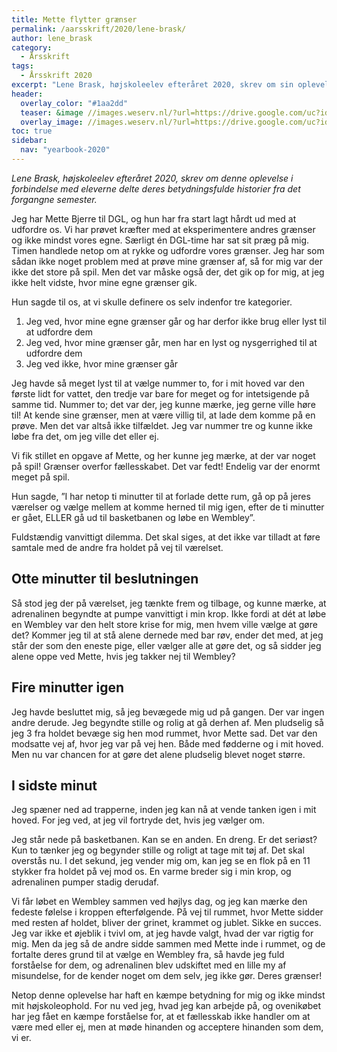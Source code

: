 ```yaml
---
title: Mette flytter grænser
permalink: /aarsskrift/2020/lene-brask/
author: lene_brask
category:
  - Årsskrift
tags:
  - Årsskrift 2020
excerpt: "Lene Brask, højskoleelev efteråret 2020, skrev om sin oplevelse i Det Gælder LIvet i forbindelse med eleverne delte deres betydningsfulde historier fra efteråret."
header:
  overlay_color: "#1aa2dd"
  teaser: &image //images.weserv.nl/?url=https://drive.google.com/uc?id=1kelR1tTkENy6Ty8rcCT7k4jtKy6u85wK&w=300
  overlay_image: //images.weserv.nl/?url=https://drive.google.com/uc?id=1kelR1tTkENy6Ty8rcCT7k4jtKy6u85wK&w=2000
toc: true
sidebar:
  nav: "yearbook-2020"
---
```


_Lene Brask, højskoleelev efteråret 2020, skrev om denne oplevelse i forbindelse med eleverne delte deres betydningsfulde historier fra det forgangne semester._

Jeg har Mette Bjerre til DGL, og hun har fra start lagt hårdt ud med at udfordre os. Vi har prøvet kræfter med at eksperimentere andres grænser og ikke mindst vores egne. Særligt én DGL-time har sat sit præg på mig. Timen handlede netop om at rykke og udfordre vores grænser. Jeg har som sådan ikke noget problem med at prøve mine grænser af, så for mig var der ikke det store på spil. Men det var måske også der, det gik op for mig, at jeg ikke helt vidste, hvor mine egne grænser gik.

Hun sagde til os, at vi skulle definere os selv indenfor tre kategorier.

1. Jeg ved, hvor mine egne grænser går og har derfor ikke brug eller lyst til at udfordre dem
2. Jeg ved, hvor mine grænser går, men har en lyst og nysgerrighed til at udfordre dem
3. Jeg ved ikke, hvor mine grænser går
 
Jeg havde så meget lyst til at vælge nummer to, for i mit hoved var den første lidt for vattet, den tredje var bare for meget og for intetsigende på samme tid. Nummer to; det var der, jeg kunne mærke, jeg gerne ville høre til! At kende sine grænser, men at være villig til, at lade dem komme på en prøve. Men det var altså ikke tilfældet. Jeg var nummer tre og kunne ikke løbe fra det, om jeg ville det eller ej.
 
Vi fik stillet en opgave af Mette, og her kunne jeg mærke, at der var noget på spil! Grænser overfor fællesskabet. Det var fedt! Endelig var der enormt meget på spil.
 
Hun sagde, ”I har netop ti minutter til at forlade dette rum, gå op på jeres værelser og vælge mellem at komme herned til mig igen, efter de ti minutter er gået, ELLER gå ud til basketbanen og løbe en Wembley”.

Fuldstændig vanvittigt dilemma. Det skal siges, at det ikke var tilladt at føre samtale med de andre fra holdet på vej til værelset.

## Otte minutter til beslutningen

Så stod jeg der på værelset, jeg tænkte frem og tilbage, og kunne mærke, at adrenalinen begyndte at pumpe vanvittigt i min krop. Ikke fordi at dét at løbe en Wembley var den helt store krise for mig, men hvem ville vælge at gøre det? Kommer jeg til at stå alene dernede med bar røv, ender det med, at jeg står der som den eneste pige, eller vælger alle at gøre det, og så sidder jeg alene oppe ved Mette, hvis jeg takker nej til Wembley?
 
## Fire minutter igen

Jeg havde besluttet mig, så jeg bevægede mig ud på gangen. Der var ingen andre derude. Jeg begyndte stille og rolig at gå derhen af. Men pludselig så jeg 3 fra holdet bevæge sig hen mod rummet, hvor Mette sad. Det var den modsatte vej af, hvor jeg var på vej hen. Både med fødderne og i mit hoved. Men nu var chancen for at gøre det alene pludselig blevet noget større.
 
## I sidste minut

Jeg spæner ned ad trapperne, inden jeg kan nå at vende tanken igen i mit hoved. For jeg ved, at jeg vil fortryde det, hvis jeg vælger om.
 
Jeg står nede på basketbanen. Kan se en anden. En dreng. Er det seriøst? Kun to tænker jeg og begynder stille og roligt at tage mit tøj af. Det skal overstås nu. I det sekund, jeg vender mig om, kan jeg se en flok på en 11 stykker fra holdet på vej mod os. En varme breder sig i min krop, og adrenalinen pumper stadig derudaf.

Vi får løbet en Wembley sammen ved højlys dag, og jeg kan mærke den fedeste følelse i kroppen efterfølgende. På vej til rummet, hvor Mette sidder med resten af holdet, bliver der grinet, krammet og jublet. Sikke en succes. Jeg var ikke et øjeblik i tvivl om, at jeg havde valgt, hvad der var rigtig for mig. Men da jeg så de andre sidde sammen med Mette inde i rummet, og de fortalte deres grund til at vælge en Wembley fra, så havde jeg fuld forståelse for dem, og adrenalinen blev udskiftet med en lille my af misundelse, for de kender noget om dem selv, jeg ikke gør. Deres grænser!

Netop denne oplevelse har haft en kæmpe betydning for mig og ikke mindst mit højskoleophold. For nu ved jeg, hvad jeg kan arbejde på, og ovenikøbet har jeg fået en kæmpe forståelse for, at et fællesskab ikke handler om at være med eller ej, men at møde hinanden og acceptere hinanden som dem, vi er.
